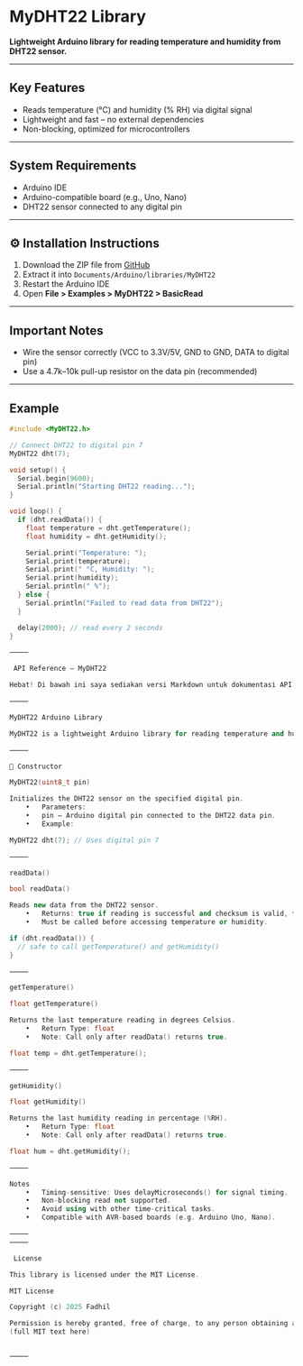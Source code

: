 
# MyDHT22 Library

**Lightweight Arduino library for reading temperature and humidity from DHT22 sensor.**

---

## Key Features
- Reads temperature (°C) and humidity (% RH) via digital signal
- Lightweight and fast – no external dependencies
- Non-blocking, optimized for microcontrollers

---

## System Requirements
- Arduino IDE
- Arduino-compatible board (e.g., Uno, Nano)
- DHT22 sensor connected to any digital pin

---

## ⚙️ Installation Instructions
1. Download the ZIP file from [GitHub](https://github.com/fadhil-1911/MyDHT22)
2. Extract it into `Documents/Arduino/libraries/MyDHT22`
3. Restart the Arduino IDE
4. Open **File > Examples > MyDHT22 > BasicRead**

---

## Important Notes
- Wire the sensor correctly (VCC to 3.3V/5V, GND to GND, DATA to digital pin)
- Use a 4.7k–10k pull-up resistor on the data pin (recommended)

---

## Example

```cpp
#include <MyDHT22.h>

// Connect DHT22 to digital pin 7
MyDHT22 dht(7);

void setup() {
  Serial.begin(9600);
  Serial.println("Starting DHT22 reading...");
}

void loop() {
  if (dht.readData()) {
    float temperature = dht.getTemperature();
    float humidity = dht.getHumidity();

    Serial.print("Temperature: ");
    Serial.print(temperature);
    Serial.print(" °C, Humidity: ");
    Serial.print(humidity);
    Serial.println(" %");
  } else {
    Serial.println("Failed to read data from DHT22");
  }

  delay(2000); // read every 2 seconds
}

⸻

 API Reference – MyDHT22

Hebat! Di bawah ini saya sediakan versi Markdown untuk dokumentasi API MyDHT22 – sesuai dimasukkan ke dalam fail README.md projek GitHub awak.

⸻

MyDHT22 Arduino Library

MyDHT22 is a lightweight Arduino library for reading temperature and humidity from a DHT22 sensor without external dependencies.

⸻

🔧 Constructor

MyDHT22(uint8_t pin)

Initializes the DHT22 sensor on the specified digital pin.
	•	Parameters:
	•	pin – Arduino digital pin connected to the DHT22 data pin.
	•	Example:

MyDHT22 dht(7); // Uses digital pin 7

⸻

readData()

bool readData()

Reads new data from the DHT22 sensor.
	•	Returns: true if reading is successful and checksum is valid, false otherwise.
	•	Must be called before accessing temperature or humidity.

if (dht.readData()) {
  // safe to call getTemperature() and getHumidity()
}

⸻

getTemperature()

float getTemperature()

Returns the last temperature reading in degrees Celsius.
	•	Return Type: float
	•	Note: Call only after readData() returns true.

float temp = dht.getTemperature();

⸻

getHumidity()

float getHumidity()

Returns the last humidity reading in percentage (%RH).
	•	Return Type: float
	•	Note: Call only after readData() returns true.

float hum = dht.getHumidity();

⸻

Notes
	•	Timing-sensitive: Uses delayMicroseconds() for signal timing.
	•	Non-blocking read not supported.
	•	Avoid using with other time-critical tasks.
	•	Compatible with AVR-based boards (e.g. Arduino Uno, Nano).

⸻
⸻

 License

This library is licensed under the MIT License.

MIT License

Copyright (c) 2025 Fadhil

Permission is hereby granted, free of charge, to any person obtaining a copy...
(full MIT text here)


⸻


